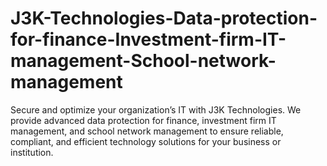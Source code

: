 # J3K-Technologies-Data-protection-for-finance-Investment-firm-IT-management-School-network-management
Secure and optimize your organization’s IT with J3K Technologies. We provide advanced data protection for finance, investment firm IT management, and school network management to ensure reliable, compliant, and efficient technology solutions for your business or institution.
